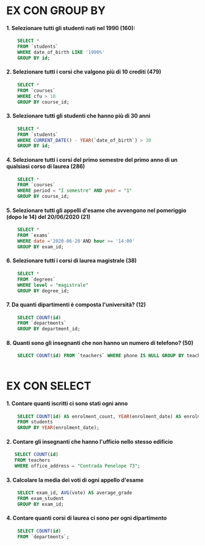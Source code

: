 # EX CON GROUP BY

#### 1. Selezionare tutti gli studenti nati nel 1990 (160):
```sql
    SELECT * 
    FROM `students` 
    WHERE date_of_birth LIKE '1990%'
    GROUP BY id;
```

#### 2. Selezionare tutti i corsi che valgono più di 10 crediti (479)
```sql    
    SELECT * 
    FROM `courses`
    WHERE cfu > 10
    GROUP BY course_id;
```

#### 3. Selezionare tutti gli studenti che hanno più di 30 anni
```sql
    SELECT * 
    FROM `students`
    WHERE CURRENT_DATE() - YEAR(`date_of_birth`) > 30
    GROUP BY id;
```

#### 4. Selezionare tutti i corsi del primo semestre del primo anno di un    qualsiasi corso di laurea (286)
```sql
    SELECT * 
    FROM `courses` 
    WHERE period = "I semestre" AND year = "1"
    GROUP BY course_id;
```

#### 5. Selezionare tutti gli appelli d'esame che avvengono nel pomeriggio (dopo le 14) del 20/06/2020 (21)
```sql
    SELECT * 
    FROM `exams`
    WHERE date ='2020-06-20'AND hour >= '14:00'
    GROUP BY exam_id;
```

#### 6. Selezionare tutti i corsi di laurea magistrale (38)
```sql
    SELECT * 
    FROM `degrees`
    WHERE level = "magistrale"
    GROUP BY degree_id;
```

#### 7. Da quanti dipartimenti è composta l'università? (12)
```sql
    SELECT COUNT(id) 
    FROM `departments`
    GROUP BY department_id;
```

#### 8. Quanti sono gli insegnanti che non hanno un numero di telefono? (50)
```sql
    SELECT COUNT(id) FROM `teachers` WHERE phone IS NULL GROUP BY teacher_id;
    
```

# EX CON SELECT

#### 1. Contare quanti iscritti ci sono stati ogni anno

```sql
    SELECT COUNT(id) AS enrolment_count, YEAR(enrolment_date) AS enrolment_year
    FROM students
    GROUP BY YEAR(enrolment_date);
```
#### 2. Contare gli insegnanti che hanno l'ufficio nello stesso edificio

 ```sql
    SELECT COUNT(id) 
    FROM teachers
    WHERE office_address = "Contrada Penelope 73";
```
#### 3. Calcolare la media dei voti di ogni appello d'esame

```sql
    SELECT exam_id, AVG(vote) AS average_grade
    FROM exam_student
    GROUP BY exam_id;
```
#### 4. Contare quanti corsi di laurea ci sono per ogni dipartimento

```sql
    SELECT COUNT(id) 
    FROM `departments`;
```